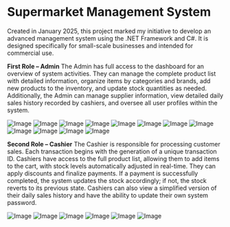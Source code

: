 # Supermarket Management System
Created in January 2025, this project marked my initiative to develop an advanced management system using the .NET Framework and C#. It is designed specifically for small-scale businesses and intended for commercial use.



**First Role – Admin**
The Admin has full access to the dashboard for an overview of system activities. They can manage the complete product list with detailed information, organize items by categories and brands, add new products to the inventory, and update stock quantities as needed. Additionally, the Admin can manage supplier information, view detailed daily sales history recorded by cashiers, and oversee all user profiles within the system.

![Image](https://github.com/user-attachments/assets/19af7e6a-8c07-4be8-a314-a32b84532352)
![Image](https://github.com/user-attachments/assets/c2a1fc16-7ee2-46e8-9abe-aac985c69e7c)
![Image](https://github.com/user-attachments/assets/a95fcde2-fa4c-4c1b-a08e-f67cbdc194ae)
![Image](https://github.com/user-attachments/assets/7da5a830-b7a9-4c17-b713-4b003e06402e)
![Image](https://github.com/user-attachments/assets/908c4454-05f9-4ac9-9a57-e591416f4daf)
![Image](https://github.com/user-attachments/assets/38b59716-c8f8-45ec-816d-97bf366d6a77)
![Image](https://github.com/user-attachments/assets/1df32e50-05e9-43dd-a07a-180e0248b07e)
![Image](https://github.com/user-attachments/assets/086ddb84-c824-49e6-9867-7b56804974b4)
![Image](https://github.com/user-attachments/assets/22caca7f-61df-49c6-817b-0a621eaea92f)
![Image](https://github.com/user-attachments/assets/f6b72a5f-2ec6-4879-b774-fdc9f2de42cf)
![Image](https://github.com/user-attachments/assets/0d648289-b054-4f5c-b4c3-18d05201cdc5)
![Image](https://github.com/user-attachments/assets/0ddb6239-47ce-4859-bce2-eea839813884)

**Second Role – Cashier**
The Cashier is responsible for processing customer sales. Each transaction begins with the generation of a unique transaction ID. Cashiers have access to the full product list, allowing them to add items to the cart, with stock levels automatically adjusted in real-time. They can apply discounts and finalize payments. If a payment is successfully completed, the system updates the stock accordingly; if not, the stock reverts to its previous state. Cashiers can also view a simplified version of their daily sales history and have the ability to update their own system password.

![Image](https://github.com/user-attachments/assets/465af71d-5c57-4c94-870c-eacb44d9f378)
![Image](https://github.com/user-attachments/assets/6f487e07-441a-4f8b-bc55-42f831a1f3c2)
![Image](https://github.com/user-attachments/assets/8f81acec-bbdb-4dbd-8126-d4f335110af4)
![Image](https://github.com/user-attachments/assets/91685e8f-3f50-4ec5-9d52-c539cc937227)
![Image](https://github.com/user-attachments/assets/ddfa9e8c-bd3e-41a1-9c76-38c4fe1f13c5)
![Image](https://github.com/user-attachments/assets/1822ec51-9dc0-4d5d-88b0-e7e57a4303dc)
